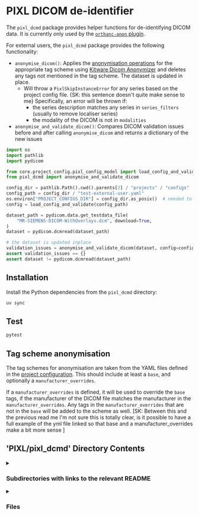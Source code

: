 # PIXL DICOM de-identifier

The `pixl_dcmd` package provides helper functions for de-identifying DICOM data. It is currently
only used by the [`orthanc-anon` plugin](../orthanc/orthanc-anon/plugin/pixl.py).

For external users, the `pixl_dcmd` package provides the following functionality:

- `anonymise_dicom()`: Applies the [anonymisation operations](#tag-scheme-anonymisation) 
   for the appropriate tag scheme using [Kitware Dicom Anonymizer](https://github.com/KitwareMedical/dicom-anonymizer)
   and deletes any tags not mentioned in the tag scheme. The dataset is updated in place.
     - Will throw a `PixlSkipInstanceError` for any series based on the project config file. {SK: this sentence doesn't quite make sense to me} Specifically, an error
       will be thrown if:
       - the series description matches any series in `series_filters` (usually to remove localiser series)
       - the modality of the DICOM is not in `modalities`
- `anonymise_and_validate_dicom()`: Compares DICOM validation issues before and after calling `anonymise_dicom`
  and returns a dictionary of the new issues

```python
import os
import pathlib
import pydicom

from core.project_config.pixl_config_model import load_config_and_validate
from pixl_dcmd import anonymise_and_validate_dicom

config_dir = pathlib.Path().cwd().parents[2] / "projects" / "configs"
config_path = config_dir / "test-external-user.yaml"
os.environ["PROJECT_CONFIGS_DIR"] = config_dir.as_posix()  # needed to validate config
config = load_config_and_validate(config_path)

dataset_path = pydicom.data.get_testdata_file(
    "MR-SIEMENS-DICOM-WithOverlays.dcm", download=True,
)
dataset = pydicom.dcmread(dataset_path)

# the dataset is updated inplace
validation_issues = anonymise_and_validate_dicom(dataset, config=config)
assert validation_issues == {}
assert dataset != pydicom.dcmread(dataset_path)
```

## Installation

Install the Python dependencies from the `pixl_dcmd` directory:

```bash
uv sync
```

## Test

```bash
pytest
```

## Tag scheme anonymisation

The tag schemes for anonymisation are taken from the YAML files defined in the
[project configuration](../README.md#the-config-YAML-file). This should include at least a `base`,
and optionally a `manufacturer_overrides`.

If a `manufacturer_overrides` is defined, it will be used to override the `base` tags, if the
manufacturer of the DICOM file matches the manufacturer in the `manufacturer_overrides`. Any tags
in the `manufacturer_overrides` that are not in the `base` will be added to the scheme as well.
[SK: Between this and the previous read me I'm not sure this is totally clear, is it possible to have a full example of the yml file linked so that base and a manufacturer_overrides make a bit more sense ]

## 'PIXL/pixl_dcmd' Directory Contents

<details>
<summary>
<h3> Subdirectories with links to the relevant README </h3> 

</summary>

[src](./src/README.md)

[tests](./tests/README.md)

</details>

<details>
<summary>
<h3> Files </h3> 

</summary>

| **Configuration** | **User docs** |
| :--- | :--- |
| pyproject.toml | README.md | 

</details>

